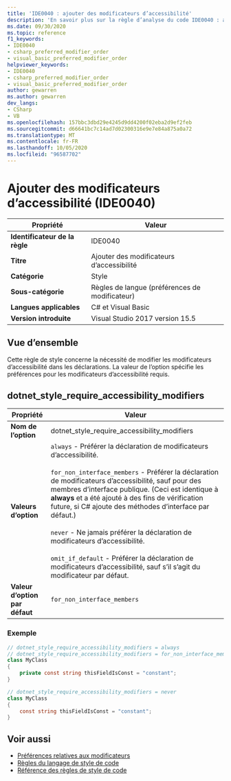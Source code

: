 ```yaml
---
title: 'IDE0040 : ajouter des modificateurs d’accessibilité'
description: 'En savoir plus sur la règle d’analyse du code IDE0040 : ajouter des modificateurs d’accessibilité'
ms.date: 09/30/2020
ms.topic: reference
f1_keywords:
- IDE0040
- csharp_preferred_modifier_order
- visual_basic_preferred_modifier_order
helpviewer_keywords:
- IDE0040
- csharp_preferred_modifier_order
- visual_basic_preferred_modifier_order
author: gewarren
ms.author: gewarren
dev_langs:
- CSharp
- VB
ms.openlocfilehash: 157bbc3dbd29e4245d9dd4200f02eba2d9ef2feb
ms.sourcegitcommit: d66641bc7c14ad7d02300316e9e7e84a875a0a72
ms.translationtype: MT
ms.contentlocale: fr-FR
ms.lasthandoff: 10/05/2020
ms.locfileid: "96587702"
---
```

# <a name="add-accessibility-modifiers-ide0040"></a>Ajouter des modificateurs d’accessibilité (IDE0040)

|Propriété|Valeur|
|-|-|
| **Identificateur de la règle** | IDE0040 |
| **Titre** | Ajouter des modificateurs d’accessibilité |
| **Catégorie** | Style |
| **Sous-catégorie** | Règles de langue (préférences de modificateur) |
| **Langues applicables** | C# et Visual Basic |
| **Version introduite** | Visual Studio 2017 version 15.5 |

## <a name="overview"></a>Vue d’ensemble

Cette règle de style concerne la nécessité de modifier les modificateurs d’accessibilité dans les déclarations. La valeur de l’option spécifie les préférences pour les modificateurs d’accessibilité requis.

## <a name="dotnet_style_require_accessibility_modifiers"></a>dotnet_style_require_accessibility_modifiers

|Propriété|Valeur|
|-|-|
| **Nom de l’option** | dotnet_style_require_accessibility_modifiers
| **Valeurs d’option** | `always` - Préférer la déclaration de modificateurs d’accessibilité.<br /><br />`for_non_interface_members` - Préférer la déclaration de modificateurs d’accessibilité, sauf pour des membres d’interface publique. (Ceci est identique à **always** et a été ajouté à des fins de vérification future, si C# ajoute des méthodes d’interface par défaut.)<br /><br />`never` - Ne jamais préférer la déclaration de modificateurs d’accessibilité.<br /><br />`omit_if_default` - Préférer la déclaration de modificateurs d’accessibilité, sauf s’il s’agit du modificateur par défaut. |
| **Valeur d’option par défaut** | `for_non_interface_members` |

### <a name="example"></a>Exemple

```csharp
// dotnet_style_require_accessibility_modifiers = always
// dotnet_style_require_accessibility_modifiers = for_non_interface_members
class MyClass
{
    private const string thisFieldIsConst = "constant";
}

// dotnet_style_require_accessibility_modifiers = never
class MyClass
{
    const string thisFieldIsConst = "constant";
}
```

## <a name="see-also"></a>Voir aussi

- [Préférences relatives aux modificateurs](modifier-preferences.md)
- [Règles du langage de style de code](language-rules.md)
- [Référence des règles de style de code](index.md)
